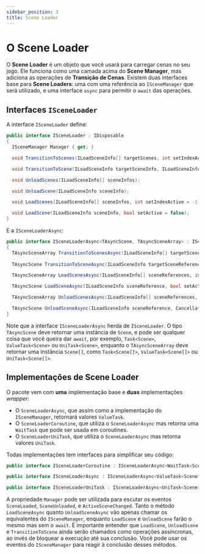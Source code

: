 ```yaml
---
sidebar_position: 3
title: Scene Loader
---
```


# O Scene Loader

O **Scene Loader** é um objeto que você usará para carregar cenas no seu jogo. Ele funciona como uma camada acima do **Scene Manager**, mas adiciona as operações de **Transição de Cenas**.
Existem duas interfaces base para **Scene Loaders**: uma com uma referência ao `ISceneManager` que será utilizado, e uma interface `async` para permitir o `await` das operações.

## Interfaces `ISceneLoader`

A interface `ISceneLoader` define:

```cs
public interface ISceneLoader : IDisposable
{
  ISceneManager Manager { get; }

  void TransitionToScenes(ILoadSceneInfo[] targetScenes, int setIndexActive, ILoadSceneInfo intermediateSceneInfo = null);

  void TransitionToScene(ILoadSceneInfo targetSceneInfo, ILoadSceneInfo intermediateSceneInfo = null);

  void UnloadScenes(ILoadSceneInfo[] sceneInfos);

  void UnloadScene(ILoadSceneInfo sceneInfo);

  void LoadScenes(ILoadSceneInfo[] sceneInfos, int setIndexActive = -1);

  void LoadScene(ILoadSceneInfo sceneInfo, bool setActive = false);
}
```

E a `ISceneLoaderAsync`:

```cs
public interface ISceneLoaderAsync<TAsyncScene, TAsyncSceneArray> : ISceneLoader
{
  TAsyncSceneArray TransitionToScenesAsync(ILoadSceneInfo[] targetScenes, int setIndexActive, ILoadSceneInfo intermediateSceneReference = default, CancellationToken token = default);
  
  TAsyncScene TransitionToSceneAsync(ILoadSceneInfo targetSceneReference, ILoadSceneInfo intermediateSceneReference = default, CancellationToken token = default);

  TAsyncSceneArray LoadScenesAsync(ILoadSceneInfo[] sceneReferences, int setIndexActive = -1, IProgress<float> progress = null, CancellationToken token = default);

  TAsyncScene LoadSceneAsync(ILoadSceneInfo sceneReference, bool setActive = false, IProgress<float> progress = null, CancellationToken token = default);

  TAsyncSceneArray UnloadScenesAsync(ILoadSceneInfo[] sceneReferences, CancellationToken token = default);

  TAsyncScene UnloadSceneAsync(ILoadSceneInfo sceneReference, CancellationToken token = default);
}
```
Note que a interface `ISceneLoaderAsync` herda de `ISceneLoader`.
O tipo `TAsyncScene` deve retornar uma instância de `Scene`, e pode ser qualquer coisa que você queira dar `await`, por exemplo, `Task<Scene>`, `ValueTask<Scene>` ou `UniTask<Scene>`, enquanto o `TAsyncSceneArray` deve retornar uma instância `Scene[]`, como `Task<Scene[]>`, `ValueTask<Scene[]>` ou `UniTask<Scene[]>`.

## Implementações de Scene Loader

O pacote vem com **uma** implementação base e **duas** implementações _wrapper_:
* O `SceneLoaderAsync`, que assim como a implementação do `ISceneManager`, retornará valores `ValueTask`.
* O `SceneLoaderCoroutine`, que utiliza o `SceneLoaderAsync` mas retorna uma `WaitTask` que pode ser usada em coroutines.
* O `SceneLoaderUniTask`, que utiliza o `SceneLoaderAsync` mas retorna valores `UniTask`.

Todas implementações tem interfaces para simplificar seu código:

```cs
public interface ISceneLoaderCoroutine : ISceneLoaderAsync<WaitTask<Scene>, WaitTask<Scene[]>> { }

public interface ISceneLoaderAsync : ISceneLoaderAsync<ValueTask<Scene>, ValueTask<Scene[]>> { }

public interface ISceneLoaderUniTask : ISceneLoaderAsync<UniTask<Scene>, UniTask<Scene[]>> { }
```

A propriedade `Manager` pode ser utilizada para escutar os eventos `SceneLoaded`, `SceneUnloaded`, e `ActiveSceneChanged`.
Tanto o método `LoadSceneAsync` quanto `UnloadSceneAsync` vão apenas chamar os equivalentes do `ISceneManager`, enquanto `LoadScene` e `UnloadScene` farão o mesmo mas sem o `await`.
É importante entender que `LoadScene`, `UnloadScene` e `TransitionToScene` ainda serão chamados como operações assíncronas, ao invés de bloquear a execução até sua conclusão.
Você pode usar os eventos do `ISceneManager` para reagir à conclusão desses métodos.